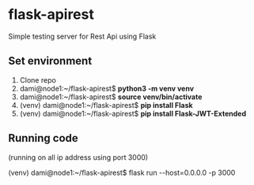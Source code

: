 # flask-apirest
Simple testing server for Rest Api using Flask

## Set environment

1. Clone repo
2. dami@node1:~/flask-apirest$ **python3 -m venv venv**
3. dami@node1:~/flask-apirest$ **source venv/bin/activate**
4. (venv) dami@node1:~/flask-apirest$ **pip install Flask**
5. (venv) dami@node1:~/flask-apirest$ **pip install Flask-JWT-Extended**

## Running code ## 
(running on all ip address using port 3000)

(venv) dami@node1:~/flask-apirest$ flask run --host=0.0.0.0 -p 3000


